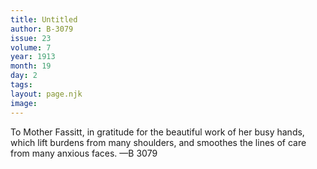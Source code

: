```yaml
---
title: Untitled
author: B-3079
issue: 23
volume: 7
year: 1913
month: 19
day: 2
tags:
layout: page.njk
image:
---
```

To Mother Fassitt, in gratitude for the beautiful work of her busy hands, which lift burdens from many shoulders, and smoothes the lines of care from many anxious faces. —B 3079




